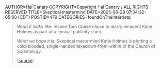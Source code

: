AUTHOR=Hal Canary
COPYRIGHT=Copyright Hal Canary / ALL RIGHTS RESERVED
TITLE=Skeptical mastermind
DATE=2005-06-28 07:34:32-05:00 (CDT)
POSTID=479
CATEGORIES=foundOnTheInternets;

> _What it looks like:_ Insane Tom Cruise chose to marry innocent Katie Holmes as part of a cynical publicity stunt.
> 
> _What we hope it is:_ Skeptical mastermind Katie Holmes is plotting a cold-blooded, single-handed takedown-from-within of the Church of Scientology.
> 
> ([source](http://www.nerve.com/regulars/scanner/06_28_05/))
